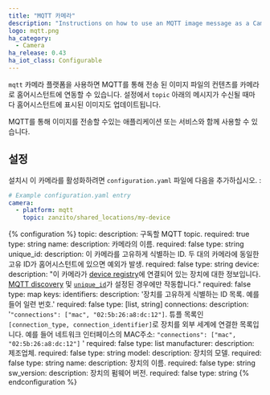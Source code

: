 ```yaml
---
title: "MQTT 카메라"
description: "Instructions on how to use an MQTT image message as a Camera within Home Assistant."
logo: mqtt.png
ha_category:
  - Camera
ha_release: 0.43
ha_iot_class: Configurable
---
```


`mqtt` 카메라 플랫폼을 사용하면 MQTT를 통해 전송 된 이미지 파일의 컨텐츠를 카메라로 홈어시스턴트에 연동할 수 있습니다. 설정에서 `topic` 아래의 메시지가 수신될 때마다 홈어시스턴트에 표시된 이미지도 업데이트됩니다.

MQTT를 통해 이미지를 전송할 수있는 애플리케이션 또는 서비스와 함께 사용할 수 있습니다.

## 설정

설치시 이 카메라를 활성화하려면 `configuration.yaml` 파일에 다음을 추가하십시오. : 

```yaml
# Example configuration.yaml entry
camera:
  - platform: mqtt
    topic: zanzito/shared_locations/my-device
```

{% configuration %}
topic:
  description: 구독할 MQTT topic.
  required: true
  type: string
name:
  description: 카메라의 이름.
  required: false
  type: string
unique_id:
  description: 이 카메라를 고유하게 식별하는 ID. 두 대의 카메라에 동일한 고유 ID가 홈어시스턴트에 있으면 예외가 발생.
  required: false
  type: string
device:
  description: "이 카메라가 [device registry](https://developers.home-assistant.io/docs/en/device_registry_index.html)에 연결되어 있는 장치에 대한 정보입니다. [MQTT discovery](/docs/mqtt/discovery/) 및 [`unique_id`](#unique_id)가 설정된 경우에만 작동합니다." 
  required: false
  type: map
  keys:
    identifiers:
      description: '장치를 고유하게 식별하는 ID 목록. 예를 들어 일련 번호.'
      required: false
      type: [list, string]
    connections:
      description: '`"connections": ["mac", "02:5b:26:a8:dc:12"]`. 튜플 목록인 `[connection_type, connection_identifier]`로 장치를 외부 세계에 연결한 목록입니다. 예를 들어 네트워크 인터페이스의 MAC주소: `"connections": ["mac", "02:5b:26:a8:dc:12"]` '
      required: false
      type: list
    manufacturer:
      description: 제조업체.
      required: false
      type: string
    model:
      description: 장치의 모델.
      required: false
      type: string
    name:
      description: 장치의 이름.
      required: false
      type: string
    sw_version:
      description: 장치의 펌웨어 버전.
      required: false
      type: string
{% endconfiguration %}
